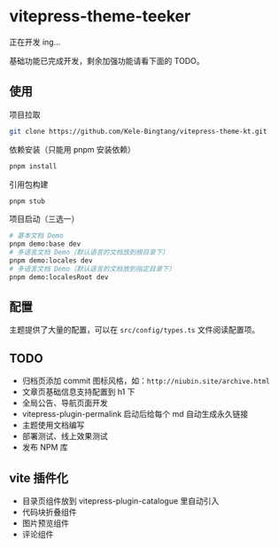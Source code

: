 # vitepress-theme-teeker

正在开发 ing...

基础功能已完成开发，剩余加强功能请看下面的 TODO。

## 使用

项目拉取

```bash
git clone https://github.com/Kele-Bingtang/vitepress-theme-kt.git
```

依赖安装（只能用 pnpm 安装依赖）

```bash
pnpm install
```

引用包构建

```bash
pnpm stub
```

项目启动（三选一）

```bash
# 基本文档 Demo
pnpm demo:base dev
# 多语言文档 Demo（默认语言的文档放到根目录下）
pnpm demo:locales dev
# 多语言文档 Demo（默认语言的文档放到指定目录下）
pnpm demo:localesRoot dev
```

## 配置

主题提供了大量的配置，可以在 `src/config/types.ts` 文件阅读配置项。

## TODO

- 归档页添加 commit 图标风格，如：`http://niubin.site/archive.html`
- 文章页基础信息支持配置到 h1 下
- 全局公告、导航页面开发
- vitepress-plugin-permalink 启动后给每个 md 自动生成永久链接
- 主题使用文档编写
- 部署测试、线上效果测试
- 发布 NPM 库

## vite 插件化

- 目录页组件放到 vitepress-plugin-catalogue 里自动引入
- 代码块折叠组件
- 图片预览组件
- 评论组件

